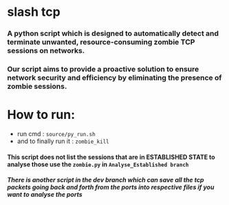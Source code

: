 # slash tcp


### A python script which is designed to automatically detect and terminate unwanted, resource-consuming zombie TCP sessions on networks. 

### Our script aims to provide a proactive solution to ensure network security and efficiency by eliminating the presence of zombie sessions.

# How to run:

* run cmd : ```source/py_run.sh```
*  and to finally run it : ```zombie_kill```

#### This script does not list the sessions that are in ESTABLISHED STATE to analyse those use the ```zombie.py``` in ```Analyse_Established branch``` 
##### There is another script in the dev branch which can save all the tcp packets going back and forth from the ports into respective files if you want to analyse the ports
